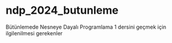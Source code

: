 # ndp_2024_butunleme
Bütünlemede Nesneye Dayalı Programlama 1 dersini geçmek için ilgilenilmesi gerekenler
